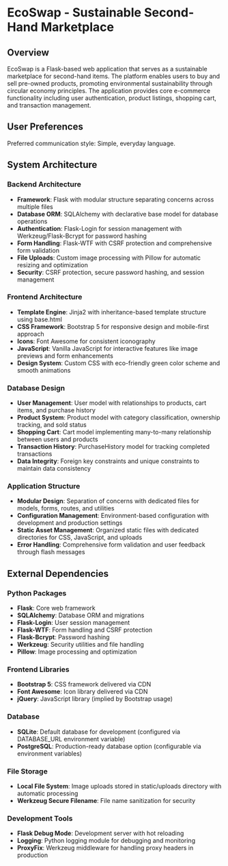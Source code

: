 # EcoSwap - Sustainable Second-Hand Marketplace

## Overview

EcoSwap is a Flask-based web application that serves as a sustainable marketplace for second-hand items. The platform enables users to buy and sell pre-owned products, promoting environmental sustainability through circular economy principles. The application provides core e-commerce functionality including user authentication, product listings, shopping cart, and transaction management.

## User Preferences

Preferred communication style: Simple, everyday language.

## System Architecture

### Backend Architecture
- **Framework**: Flask with modular structure separating concerns across multiple files
- **Database ORM**: SQLAlchemy with declarative base model for database operations
- **Authentication**: Flask-Login for session management with Werkzeug/Flask-Bcrypt for password hashing
- **Form Handling**: Flask-WTF with CSRF protection and comprehensive form validation
- **File Uploads**: Custom image processing with Pillow for automatic resizing and optimization
- **Security**: CSRF protection, secure password hashing, and session management

### Frontend Architecture
- **Template Engine**: Jinja2 with inheritance-based template structure using base.html
- **CSS Framework**: Bootstrap 5 for responsive design and mobile-first approach
- **Icons**: Font Awesome for consistent iconography
- **JavaScript**: Vanilla JavaScript for interactive features like image previews and form enhancements
- **Design System**: Custom CSS with eco-friendly green color scheme and smooth animations

### Database Design
- **User Management**: User model with relationships to products, cart items, and purchase history
- **Product System**: Product model with category classification, ownership tracking, and sold status
- **Shopping Cart**: Cart model implementing many-to-many relationship between users and products
- **Transaction History**: PurchaseHistory model for tracking completed transactions
- **Data Integrity**: Foreign key constraints and unique constraints to maintain data consistency

### Application Structure
- **Modular Design**: Separation of concerns with dedicated files for models, forms, routes, and utilities
- **Configuration Management**: Environment-based configuration with development and production settings
- **Static Asset Management**: Organized static files with dedicated directories for CSS, JavaScript, and uploads
- **Error Handling**: Comprehensive form validation and user feedback through flash messages

## External Dependencies

### Python Packages
- **Flask**: Core web framework
- **SQLAlchemy**: Database ORM and migrations
- **Flask-Login**: User session management
- **Flask-WTF**: Form handling and CSRF protection
- **Flask-Bcrypt**: Password hashing
- **Werkzeug**: Security utilities and file handling
- **Pillow**: Image processing and optimization

### Frontend Libraries
- **Bootstrap 5**: CSS framework delivered via CDN
- **Font Awesome**: Icon library delivered via CDN
- **jQuery**: JavaScript library (implied by Bootstrap usage)

### Database
- **SQLite**: Default database for development (configured via DATABASE_URL environment variable)
- **PostgreSQL**: Production-ready database option (configurable via environment variables)

### File Storage
- **Local File System**: Image uploads stored in static/uploads directory with automatic processing
- **Werkzeug Secure Filename**: File name sanitization for security

### Development Tools
- **Flask Debug Mode**: Development server with hot reloading
- **Logging**: Python logging module for debugging and monitoring
- **ProxyFix**: Werkzeug middleware for handling proxy headers in production